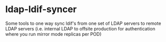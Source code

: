 ldap-ldif-syncer
================

Some tools to one way sync ldif's from one set of LDAP servers to remote LDAP servers (i.e. internal LDAP to offsite production for authentication where you run mirror mode replicas per POD)